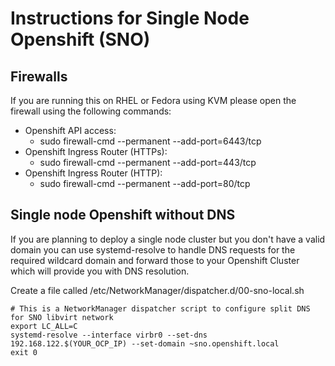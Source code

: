 ﻿
# Instructions for Single Node Openshift (SNO)

## Firewalls
If you are running this on RHEL or Fedora using KVM please open the firewall using the following commands:

 - Openshift API access:
	 - sudo firewall-cmd --permanent --add-port=6443/tcp
 - Openshift Ingress Router (HTTPs):
	 - sudo firewall-cmd --permanent --add-port=443/tcp
 - Openshift Ingress Router (HTTP):
	 -  sudo firewall-cmd --permanent --add-port=80/tcp

## Single node Openshift without DNS
If you are planning to deploy a single node cluster but you don't have a valid domain you can use systemd-resolve to handle DNS requests for the required wildcard domain and forward those to your Openshift Cluster which will provide you with DNS resolution. 

Create a file called   /etc/NetworkManager/dispatcher.d/00-sno-local.sh

    # This is a NetworkManager dispatcher script to configure split DNS for SNO libvirt network
	export LC_ALL=C
	systemd-resolve --interface virbr0 --set-dns 192.168.122.$(YOUR_OCP_IP) --set-domain ~sno.openshift.local
	exit 0
    